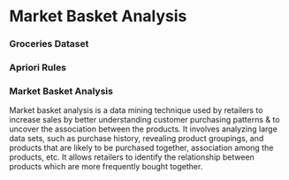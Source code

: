 # Market Basket Analysis

### Groceries Dataset
### Apriori Rules


### Market Basket Analysis

Market basket analysis is a data mining technique used by retailers to increase sales by better understanding customer purchasing patterns & to uncover the association between the products. It involves analyzing large data sets, such as purchase history, revealing product groupings, and products that are likely to be purchased together, association among the products, etc. It allows retailers to identify the relationship between products which are more frequently bought together.



